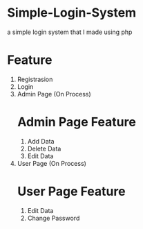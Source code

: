 # Simple-Login-System
a simple login system that I made using php

# Feature
1. Registrasion
2. Login
3. Admin Page (On Process)
   # Admin Page Feature
   1. Add Data
   2. Delete Data
   3. Edit Data
4. User Page (On Process)
   # User Page Feature
   1. Edit Data
   2. Change Password
